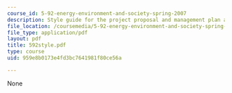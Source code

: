 ```yaml
---
course_id: 5-92-energy-environment-and-society-spring-2007
description: Style guide for the project proposal and management plan assignment.
file_location: /coursemedia/5-92-energy-environment-and-society-spring-2007/959e8b0173e4fd3bc7641981f80ce56a_592style.pdf
file_type: application/pdf
layout: pdf
title: 592style.pdf
type: course
uid: 959e8b0173e4fd3bc7641981f80ce56a

---
```

None